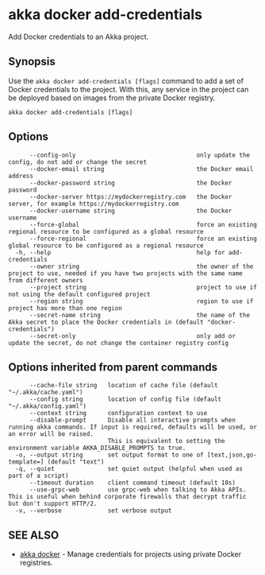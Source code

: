 # akka docker add-credentials

Add Docker credentials to an Akka project.

## Synopsis

Use the `akka docker add-credentials [flags]` command to add a set of Docker credentials to the project.
With this, any service in the project can be deployed based on images from the private Docker registry.

```
akka docker add-credentials [flags]
```

## Options

```
      --config-only                                  only update the config, do not add or change the secret
      --docker-email string                          the Docker email address
      --docker-password string                       the Docker password
      --docker-server https://mydockerregistry.com   the Docker server, for example https://mydockerregistry.com
      --docker-username string                       the Docker username
      --force-global                                 force an existing regional resource to be configured as a global resource
      --force-regional                               force an existing global resource to be configured as a regional resource
  -h, --help                                         help for add-credentials
      --owner string                                 the owner of the project to use, needed if you have two projects with the same name from different owners
      --project string                               project to use if not using the default configured project
      --region string                                region to use if project has more than one region
      --secret-name string                           the name of the Akka secret to place the Docker credentials in (default "docker-credentials")
      --secret-only                                  only add or update the secret, do not change the container registry config
```

## Options inherited from parent commands

```
      --cache-file string   location of cache file (default "~/.akka/cache.yaml")
      --config string       location of config file (default "~/.akka/config.yaml")
      --context string      configuration context to use
      --disable-prompt      Disable all interactive prompts when running akka commands. If input is required, defaults will be used, or an error will be raised.
                            This is equivalent to setting the environment variable AKKA_DISABLE_PROMPTS to true.
  -o, --output string       set output format to one of [text,json,go-template=] (default "text")
  -q, --quiet               set quiet output (helpful when used as part of a script)
      --timeout duration    client command timeout (default 10s)
      --use-grpc-web        use grpc-web when talking to Akka APIs. This is useful when behind corporate firewalls that decrypt traffic but don't support HTTP/2.
  -v, --verbose             set verbose output
```

## SEE ALSO

* [akka docker](akka_docker.html)	 - Manage credentials for projects using private Docker registries.
